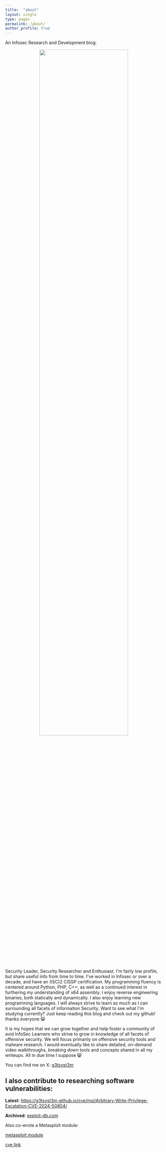 ```yaml
---
title:  "about"
layout: single
type: pages
permalink: /about/
author_profile: true
---
```


An Infosec Research and Development blog:           

<center><img src="https://github.com/user-attachments/assets/a345cea1-5afe-42da-b47a-ff52f64994d2" style="width:75%;"></center>

Security Leader, Security Researcher and Enthusiast.  I'm fairly low profile, but share useful info from time to time.  I've worked in Infosec or over a decade, and have an (ISC)2 CISSP certification.  My programming fluency is centered around Python, PHP, C++, as well as a continued interest in furthering my understanding of x64 assembly.  I enjoy reverse engineering binaries, both statically and dynamically.  I also enjoy learning new programming languages. I will always strive to learn as much as I can surrounding all facets of information Security.  Want to see what I'm studying currently?  Just keep reading this blog and check out my github!  thanks everyone 😸

It is my hopes that we can grow together and help foster a community of avid InfoSec Learners who strive to grow in knowledge of all facets of offensive security. We will focus primarily on offensive security tools and malware research. I would eventually like to share detailed, on-demand video walkthroughs, breaking down tools and concepts shared in all my writeups.  All in due time I suppose 😸

You can find me on X:
[g3tsyst3m](https://x.com/G3tSyst3m)

## I also contribute to researching software vulnerabilities:

**Latest**:
https://g3tsyst3m.github.io/cve/msi/Arbitrary-Write-Privilege-Escalation-CVE-2024-50804/

**Archived**:
[exploit-db.com](https://www.exploit-db.com/?author=8212)

Also co-wrote a Metasploit module:

[metasploit module](https://www.rapid7.com/db/modules/exploit/windows/fileformat/boxoft_wav_to_mp3/)

[cve link](https://nvd.nist.gov/vuln/detail/CVE-2015-7243)
